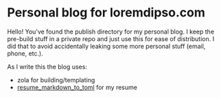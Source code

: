 # Personal blog for loremdipso.com

Hello! You've found the publish directory for my personal blog. I keep the
pre-build stuff in a private repo and just use this for ease of distribution.
I did that to avoid accidentally leaking some more personal stuff
(email, phone, etc.).

As I write this the blog uses:

- zola for building/templating
- [resume_markdown_to_toml](https://github.com/loremdipso/resume_markdown_to_toml) for my resume
